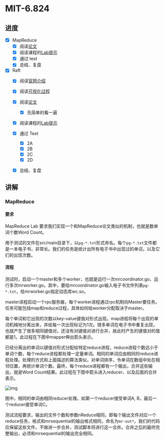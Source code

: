 # MIT-6.824

## 进度

- [x] MapReduce
  - [x] 阅读[论文](https://static.googleusercontent.com/media/research.google.com/zh-CN//archive/mapreduce-osdi04.pdf)
  - [x] 阅读课程的[Lab提示](https://pdos.csail.mit.edu/6.824/labs/lab-mr.html)
  - [x] 通过 test
  - [x] 总结、复盘
- [x] Raft
  - [x] 阅读[官网介绍](https://raft.github.io/)
  - [x] 阅读[可视化过程](https://thesecretlivesofdata.com/raft/)
  - [x] 阅读[论文](https://pdos.csail.mit.edu/6.824/papers/raft-extended.pdf)
    - [x] 先简单的看一遍
  - [x] 阅读课程的[Lab提示](https://pdos.csail.mit.edu/6.824/labs/lab-raft.html)
  - [x] 通过 Test
    - [x] 2A
    - [x] 2B
    - [x] 2C
    - [x] 2D
  - [x] 总结、复盘





## 讲解

### MapReduce

#### 要求

MapReduce Lab 要求我们实现一个和MapReduce论文类似的机制，也就是数单词个数Word Count。

用于测试的文件在src/main目录下，以`pg-*.txt`形式命名。每个`pg-*.txt`文件都是一本电子书，非常长。我们的任务是统计出所有电子书中出现过的单词，以及它们的出现次数。



#### 流程

测试时，启动一个master和多个worker，也就是运行一次mrcoordinator.go、运行多次mrworker.go。其中，要给mrcoordinator.go输入电子书文件列表`pg-*.txt`，给mrworker.go指定动态库wc.so。

master进程启动一个rpc服务器，每个worker进程通过rpc机制向Master要任务。任务可能包括map和reduce过程，具体如何给worker分配取决于master。

每个单词和它出现的次数以key-value键值对形式出现。map进程将每个出现的单词机械地分离出来，并给每一次出现标记为1次。很多单词在电子书中重复出现，也就产生了很多相同键值对。还没有对键值对进行合并，故此时产生的键值对的值都是1。此过程在下图中mapper伸出箭头表示。

已经分离出的单词以键值对形式分配给特定reduce进程，reduce进程个数远小于单词个数，每个reduce进程都处理一定量单词。相同的单词应由相同的reduce进程处理。处理的方式和上面描述的算法类似，对单词排序，令单词在数组中处在相邻位置，再统计单词个数。最终，每个reduce进程都有一个输出，合并这些输出，就是Word Count结果。此过程在下图中箭头进入reducer、以及后面的合并表示。

![img](https://oiv0xvlqb8.feishu.cn/space/api/box/stream/download/asynccode/?code=YmE5ZjUwNWUxYTY0Zjk1MzZjMmYxYjc3MWUxYjRlODhfaDM3WUplcmpqZ09xNHcxd0RBY0xXVjhKQXlqc2RnelpfVG9rZW46S0lHVmI5c1JMb29BN2d4TXBaSGNDNXRSbktmXzE3MDY1MTk5MTk6MTcwNjUyMzUxOV9WNA)

图中，相同的单词由相同reducer处理。如第一个reducer接受单词A, B，最后一个reducer接受单词C。

测试流程要求，输出的文件个数和参数nReduce相同，即每个输出文件对应一个reduce任务，格式和mrsequential的输出格式相同，命名为`mr-out*`。我们的代码应保留这些文件，不做进一步合并，测试脚本将进行这一合并。合并之后的最终完整输出，必须和mrsequential的输出完全相同。
